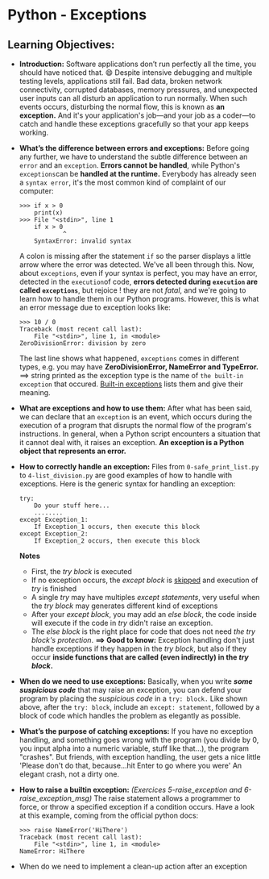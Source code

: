 # **Python - Exceptions**

## **Learning Objectives:**
- **Introduction:**
	Software applications don’t run perfectly all the time, you should have noticed that. :smile: Despite intensive debugging and multiple testing levels, applications still fail. Bad data, broken network connectivity, corrupted databases, memory pressures, and unexpected user inputs can all disturb an application to run normally. When such events occurs, disturbing the normal flow, this is known as **an exception.** And it's your application's job—and your job as a coder—to catch and handle these exceptions gracefully so that your app keeps working.

- **What’s the difference between errors and exceptions:**
	Before going any further, we have to understand the subtle difference between an `error` and an `exception`.
	**Errors cannot be handled**, while Python's `exceptions`can be **handled at the runtime.**
	Everybody has already seen a `syntax error`, it's the most common kind of complaint of our computer:
	```
	>>> if x > 0
		print(x)
	>>> File "<stdin>", line 1
    	if x > 0
           		^
		SyntaxError: invalid syntax
	```
	A colon is missing after the statement `if` so the parser displays a little arrow where the error was detected.
	We've all been through this.
	Now, about `exceptions`, even if your syntax is perfect, you may have an error, detected in the `execution`of code, **errors detected during `execution` are called `exceptions`**, but rejoice ! they are not *fatal*, and we're going to learn how to handle them in our Python programs.
	However, this is what an error message due to exception looks like:
	```
	>>> 10 / 0
	Traceback (most recent call last):
  		File "<stdin>", line 1, in <module>
	ZeroDivisionError: division by zero
	```
	The last line shows what happened, `exceptions` comes in different types, e.g. you may have 
	**ZeroDivisionError, NameError and TypeError.**
	==> string printed as the exception type is the name of `the built-in exception` that occured.
	[Built-in exceptions](https://docs.python.org/3/library/exceptions.html#bltin-exceptions) lists them and give their meaning.

- **What are exceptions and how to use them:**
	After what has been said, we can declare that an `exception` is an event, which occurs during the execution of a program that disrupts the normal flow of the program's instructions. In general, when a Python script encounters a situation that it cannot deal with, it raises an exception. **An exception is a Python object that represents an error.**
	
- **How to correctly handle an exception:**
	Files from `0-safe_print_list.py` to `4-list_division.py` are good examples of how to handle with exceptions.
	Here is the generic syntax for handling an exception:
	```
	try:
		Do your stuff here...
		........
	except Exception_1:
		If Exception_1 occurs, then execute this block
	except Exception_2:
		If Exception_2 occurs, then execute this block
	```
	**Notes**
	- First, the *try block* is executed
	- If no exception occurs, the *except block* is <u>skipped</u> and execution of *try* is finished
	- A single *try* may have multiples *except statements*, very useful when the *try block* may generates different kind of exceptions
	- After your *except block*, you may add an *else block*, the code inside will execute if the code in *try* didn't raise an exception.
	- The *else block* is the right place for code that does not need *the try block's protection*.
	**==> Good to know:** Exception handling don't just handle exceptions if they happen in the *try block*, but also if they occur **inside functions that are called (even indirectly) in the *try block*.**

- **When do we need to use exceptions:**
	Basically, when you write ***some suspicious code*** that may raise an exception, you can defend your program by placing the *suspicious code* in a `try: block.` Like shown above, after the `try: block`, include an `except: statement`, followed by a block of code which handles the problem as elegantly as possible.
- **What’s the purpose of catching exceptions:**
	If you have no exception handling, and something goes wrong with the program (you divide by 0, you input alpha into a numeric variable, stuff like that...), the program "crashes".
	But friends, with exception handling, the user gets a nice little 'Please don't do that, because...hit Enter to go where you were'
	An elegant crash, not a dirty one.

- **How to raise a builtin exception:**
	*(Exercices 5-raise_exception and 6-raise_exception_msg)*
	The raise statement allows a programmer to force, or throw a specified exception if a condition occurs.
	Have a look at this example, coming from the official python docs:
	```
	>>> raise NameError('HiThere')
	Traceback (most recent call last):
  		File "<stdin>", line 1, in <module>
	NameError: HiThere
	```
- When do we need to implement a clean-up action after an exception

